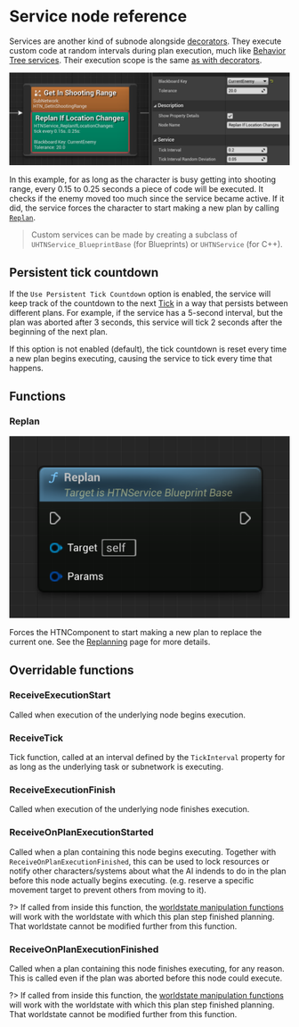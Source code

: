 # Service node reference

Services are another kind of subnode alongside [decorators](decorator.md). 
They execute custom code at random intervals during plan execution, much like [Behavior Tree services](https://docs.unrealengine.com/en-US/Engine/ArtificialIntelligence/BehaviorTrees/BehaviorTreeNodeReference/BehaviorTreeNodeReferenceServices/index.html).
Their execution scope is the same [as with decorators](decorator?id=execution-scope).

![Service](_media/service.png)

In this example, for as long as the character is busy getting into shooting range, every 0.15 to 0.25 seconds a piece of code will be executed.
It checks if the enemy moved too much since the service became active. If it did, the service forces the character to start making a new plan by calling [`Replan`](service?id=replan).

> Custom services can be made by creating a subclass of `UHTNService_BlueprintBase` (for Blueprints) or `UHTNService` (for C++).

## Persistent tick countdown

If the `Use Persistent Tick Countdown` option is enabled, the service will keep track of the countdown to the next [Tick](service?id=receivetick) in a way that persists between different plans. For example, if the service has a 5-second interval, but the plan was aborted after 3 seconds, this service will tick 2 seconds after the beginning of the next plan.

If this option is not enabled (default), the tick countdown is reset every time a new plan begins executing, causing the service to tick every time that happens.

## Functions

### Replan

![Replan HTN Component](_media/replan_service.png ':size=400')

Forces the HTNComponent to start making a new plan to replace the current one. See the [Replanning](replanning.md) page for more details. 

## Overridable functions

### ReceiveExecutionStart

Called when execution of the underlying node begins execution.

### ReceiveTick

Tick function, called at an interval defined by the `TickInterval` property for as long as the underlying task or subnetwork is executing.

### ReceiveExecutionFinish

Called when execution of the underlying node finishes execution.

### ReceiveOnPlanExecutionStarted

Called when a plan containing this node begins executing.
Together with `ReceiveOnPlanExecutionFinished`, this can be used to lock resources or notify other characters/systems about what the AI indends to do in the plan before this node actually begins executing. (e.g. reserve a specific movement target to prevent others from moving to it).

?> If called from inside this function, the [worldstate manipulation functions](manipulating-worldstates.md) will work with the worldstate with which this plan step finished planning.<br>That worldstate cannot be modified further from this function.

### ReceiveOnPlanExecutionFinished

Called when a plan containing this node finishes executing, for any reason.
This is called even if the plan was aborted before this node could execute.

?> If called from inside this function, the [worldstate manipulation functions](manipulating-worldstates.md) will work with the worldstate with which this plan step finished planning.<br>That worldstate cannot be modified further from this function.
